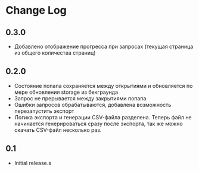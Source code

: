 # Change Log

## 0.3.0

- Добавлено отображение прогресса при запросах (текущая страница из общего количества страниц)

## 0.2.0

- Состояние попапа сохраняется между открытиями и обновляется по мере обновления storage из бекграунда
- Запрос не прерывается между закрытиями попапа
- Ошибки запросов обрабатываются, добавлена возможность перезапустить экспорт
- Логика экспорта и генерации CSV-файла разделена. Теперь файл не начинается генерироваться сразу после экспорта, так же можно скачать CSV-файл несколько раз.

## 0.1

- Initial release.s
